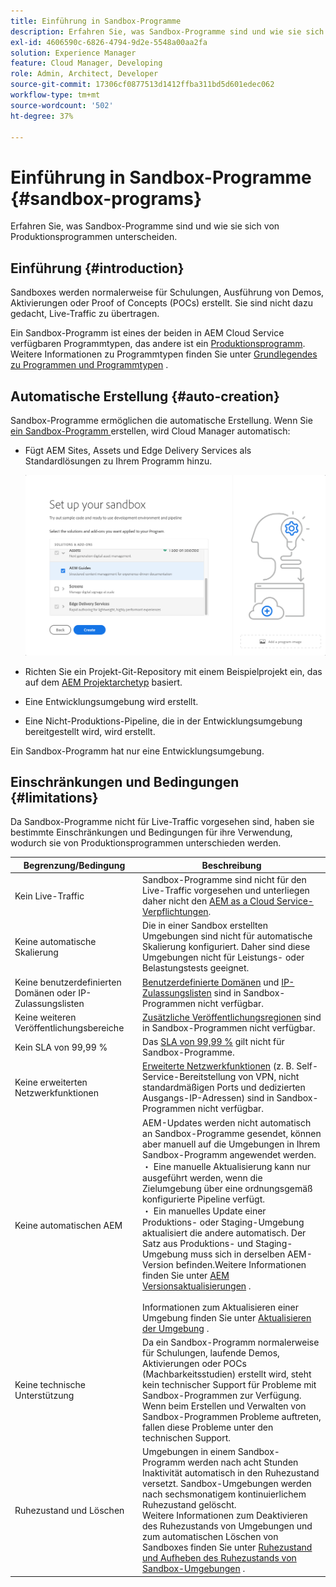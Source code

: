 ```yaml
---
title: Einführung in Sandbox-Programme
description: Erfahren Sie, was Sandbox-Programme sind und wie sie sich von Produktionsprogrammen unterscheiden.
exl-id: 4606590c-6826-4794-9d2e-5548a00aa2fa
solution: Experience Manager
feature: Cloud Manager, Developing
role: Admin, Architect, Developer
source-git-commit: 17306cf0877513d1412ffba311bd5d601edec062
workflow-type: tm+mt
source-wordcount: '502'
ht-degree: 37%

---
```



# Einführung in Sandbox-Programme {#sandbox-programs}

Erfahren Sie, was Sandbox-Programme sind und wie sie sich von Produktionsprogrammen unterscheiden.

## Einführung {#introduction}

Sandboxes werden normalerweise für Schulungen, Ausführung von Demos, Aktivierungen oder Proof of Concepts (POCs) erstellt. Sie sind nicht dazu gedacht, Live-Traffic zu übertragen.

Ein Sandbox-Programm ist eines der beiden in AEM Cloud Service verfügbaren Programmtypen, das andere ist ein [Produktionsprogramm](introduction-production-programs.md). Weitere Informationen zu Programmtypen finden Sie unter [Grundlegendes zu Programmen und Programmtypen](/help/implementing/cloud-manager/getting-access-to-aem-in-cloud/program-types.md) .

## Automatische Erstellung {#auto-creation}

Sandbox-Programme ermöglichen die automatische Erstellung. Wenn Sie [ ein Sandbox-Programm ](/help/implementing/cloud-manager/getting-access-to-aem-in-cloud/creating-sandbox-programs.md) erstellen, wird Cloud Manager automatisch:

* Fügt AEM Sites, Assets und Edge Delivery Services als Standardlösungen zu Ihrem Programm hinzu.

  ![Lösungen und Add-ons für eine Sandbox auswählen](assets/sandbox-solutions-add-ons.png)

* Richten Sie ein Projekt-Git-Repository mit einem Beispielprojekt ein, das auf dem [AEM Projektarchetyp](https://experienceleague.adobe.com/de/docs/experience-manager-core-components/using/developing/archetype/overview) basiert.
* Eine Entwicklungsumgebung wird erstellt.
* Eine Nicht-Produktions-Pipeline, die in der Entwicklungsumgebung bereitgestellt wird, wird erstellt.

Ein Sandbox-Programm hat nur eine Entwicklungsumgebung.

## Einschränkungen und Bedingungen {#limitations}

Da Sandbox-Programme nicht für Live-Traffic vorgesehen sind, haben sie bestimmte Einschränkungen und Bedingungen für ihre Verwendung, wodurch sie von Produktionsprogrammen unterschieden werden.

| Begrenzung/Bedingung | Beschreibung |
| --- | --- |
| Kein Live-Traffic | Sandbox-Programme sind nicht für den Live-Traffic vorgesehen und unterliegen daher nicht den [AEM as a Cloud Service-Verpflichtungen](https://www.adobe.com/legal/service-commitments.html). |
| Keine automatische Skalierung | Die in einer Sandbox erstellten Umgebungen sind nicht für automatische Skalierung konfiguriert. Daher sind diese Umgebungen nicht für Leistungs- oder Belastungstests geeignet. |
| Keine benutzerdefinierten Domänen oder IP-Zulassungslisten | [Benutzerdefinierte Domänen](/help/implementing/cloud-manager/custom-domain-names/introduction.md) und [IP-Zulassungslisten](/help/implementing/cloud-manager/ip-allow-lists/introduction.md) sind in Sandbox-Programmen nicht verfügbar. |
| Keine weiteren Veröffentlichungsbereiche | [Zusätzliche Veröffentlichungsregionen](/help/operations/additional-publish-regions.md) sind in Sandbox-Programmen nicht verfügbar. |
| Kein SLA von 99,99 % | Das [SLA von 99,99 %](/help/implementing/cloud-manager/getting-access-to-aem-in-cloud/creating-production-programs.md#sla) gilt nicht für Sandbox-Programme. |
| Keine erweiterten Netzwerkfunktionen | [Erweiterte Netzwerkfunktionen](/help/security/configuring-advanced-networking.md) (z. B. Self-Service-Bereitstellung von VPN, nicht standardmäßigen Ports und dedizierten Ausgangs-IP-Adressen) sind in Sandbox-Programmen nicht verfügbar. |
| Keine automatischen AEM | AEM-Updates werden nicht automatisch an Sandbox-Programme gesendet, können aber manuell auf die Umgebungen in Ihrem Sandbox-Programm angewendet werden.<br> ・ Eine manuelle Aktualisierung kann nur ausgeführt werden, wenn die Zielumgebung über eine ordnungsgemäß konfigurierte Pipeline verfügt.<br> ・ Ein manuelles Update einer Produktions- oder Staging-Umgebung aktualisiert die andere automatisch. Der Satz aus Produktions- und Staging-Umgebung muss sich in derselben AEM-Version befinden.Weitere Informationen finden Sie unter [AEM Versionsaktualisierungen](/help/implementing/deploying/aem-version-updates.md) .<br><br>Informationen zum Aktualisieren einer Umgebung finden Sie unter [Aktualisieren der Umgebung](/help/implementing/cloud-manager/manage-environments.md#updating-dev-environment) . |
| Keine technische Unterstützung | Da ein Sandbox-Programm normalerweise für Schulungen, laufende Demos, Aktivierungen oder POCs (Machbarkeitsstudien) erstellt wird, steht kein technischer Support für Probleme mit Sandbox-Programmen zur Verfügung.<br>Wenn beim Erstellen und Verwalten von Sandbox-Programmen Probleme auftreten, fallen diese Probleme unter den technischen Support. |
| Ruhezustand und Löschen | Umgebungen in einem Sandbox-Programm werden nach acht Stunden Inaktivität automatisch in den Ruhezustand versetzt. Sandbox-Umgebungen werden nach sechsmonatigem kontinuierlichem Ruhezustand gelöscht.<br>Weitere Informationen zum Deaktivieren des Ruhezustands von Umgebungen und zum automatischen Löschen von Sandboxes finden Sie unter [Ruhezustand und Aufheben des Ruhezustands von Sandbox-Umgebungen](/help/implementing/cloud-manager/getting-access-to-aem-in-cloud/hibernating-environments.md) . |
